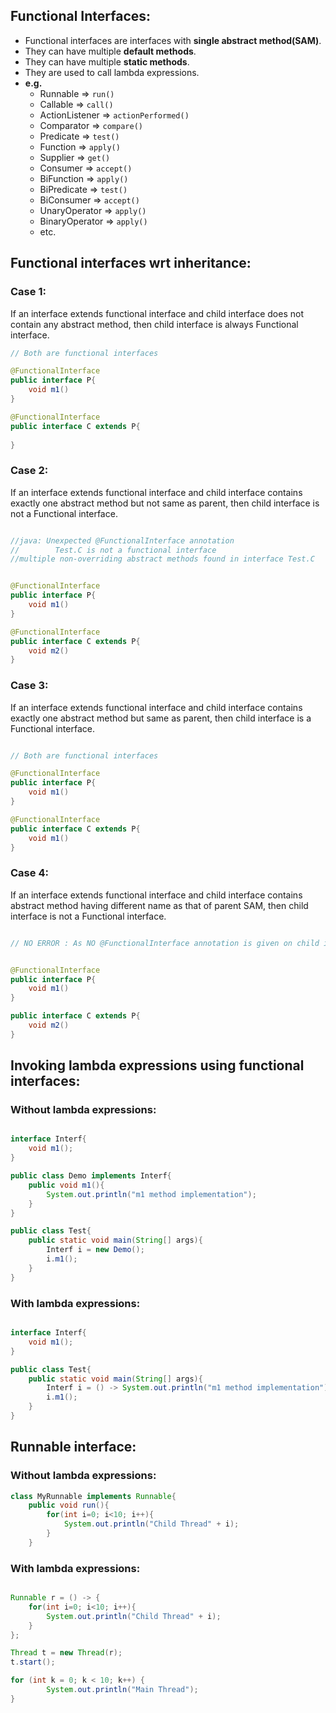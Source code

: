 ## Functional Interfaces:
- Functional interfaces are interfaces with **single abstract method(SAM)**.
- They can have multiple **default methods**.
- They can have multiple **static methods**.
- They are used to call lambda expressions.
- **e.g.** 
  - Runnable => `run()`
  - Callable => `call()`
  - ActionListener => `actionPerformed()`
  - Comparator => `compare()`
  - Predicate => `test()`
  - Function => `apply()`
  - Supplier => `get()`
  - Consumer => `accept()`
  - BiFunction => `apply()`
  - BiPredicate => `test()`
  - BiConsumer => `accept()`
  - UnaryOperator => `apply()`
  - BinaryOperator => `apply()`
  - etc.


## Functional interfaces wrt inheritance:

### Case 1: 
If an interface extends functional interface and child interface does not contain any abstract method, then child interface is always Functional interface.

```java
// Both are functional interfaces

@FunctionalInterface
public interface P{
    void m1()
}

@FunctionalInterface
public interface C extends P{
    
}
```

### Case 2:

If an interface extends functional interface and child interface contains exactly one abstract method but not same as parent, then child interface is not a Functional interface.

```java

//java: Unexpected @FunctionalInterface annotation
//        Test.C is not a functional interface
//multiple non-overriding abstract methods found in interface Test.C


@FunctionalInterface
public interface P{
    void m1()
}

@FunctionalInterface
public interface C extends P{
    void m2()
}
```

### Case 3:

If an interface extends functional interface and child interface contains exactly 
one abstract method but same as parent, then child interface is a Functional interface.

```java

// Both are functional interfaces

@FunctionalInterface
public interface P{
    void m1()
}

@FunctionalInterface
public interface C extends P{
    void m1()
}

```

### Case 4:

If an interface extends functional interface and child interface contains abstract method having different name as that of parent SAM, then child interface is not a Functional interface.


```java

// NO ERROR : As NO @FunctionalInterface annotation is given on child interface


@FunctionalInterface
public interface P{
    void m1()
}

public interface C extends P{
    void m2()
}
```

## Invoking lambda expressions using functional interfaces:

### Without lambda expressions:
```java

interface Interf{
    void m1();
}

public class Demo implements Interf{
    public void m1(){
        System.out.println("m1 method implementation");
    }
}

public class Test{
    public static void main(String[] args){
        Interf i = new Demo();
        i.m1();
    }
}


```

### With lambda expressions:
```java

interface Interf{
    void m1();
}

public class Test{
    public static void main(String[] args){
        Interf i = () -> System.out.println("m1 method implementation");
        i.m1();
    }
}

```


## Runnable interface:

### Without lambda expressions:

```java
class MyRunnable implements Runnable{
    public void run(){
        for(int i=0; i<10; i++){
            System.out.println("Child Thread" + i);
        }
    }

```

### With lambda expressions:

```java

Runnable r = () -> {
    for(int i=0; i<10; i++){
        System.out.println("Child Thread" + i);
    }
};

Thread t = new Thread(r);
t.start();

for (int k = 0; k < 10; k++) {
        System.out.println("Main Thread");
}
```